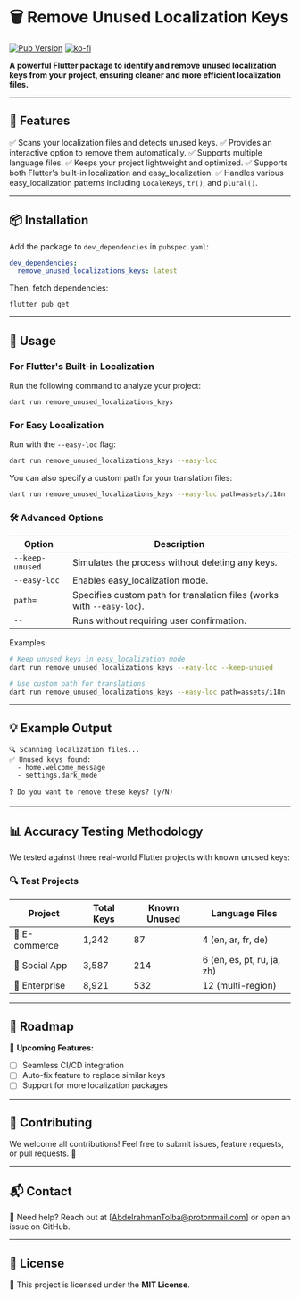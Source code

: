 # 🗑️ Remove Unused Localization Keys

[![Pub Version](https://img.shields.io/pub/v/remove_unused_localizations_keys)](https://pub.dev/packages/remove_unused_localizations_keys)
[![ko-fi](https://ko-fi.com/img/githubbutton_sm.svg)](https://ko-fi.com/X8X81DBBZ0)



**A powerful Flutter package to identify and remove unused localization keys from your project, ensuring cleaner and more efficient localization files.**

---

## 🚀 Features
✅ Scans your localization files and detects unused keys.
✅ Provides an interactive option to remove them automatically.
✅ Supports multiple language files.
✅ Keeps your project lightweight and optimized.
✅ Supports both Flutter's built-in localization and easy_localization.
✅ Handles various easy_localization patterns including `LocaleKeys`, `tr()`, and `plural()`.

---

## 📦 Installation

Add the package to `dev_dependencies` in `pubspec.yaml`:

```yaml
dev_dependencies:
  remove_unused_localizations_keys: latest
```

Then, fetch dependencies:

```sh
flutter pub get
```

---

## 🔧 Usage

### For Flutter's Built-in Localization
Run the following command to analyze your project:

```sh
dart run remove_unused_localizations_keys
```

### For Easy Localization
Run with the `--easy-loc` flag:

```sh
dart run remove_unused_localizations_keys --easy-loc
```

You can also specify a custom path for your translation files:

```sh
dart run remove_unused_localizations_keys --easy-loc path=assets/i18n
```

### 🛠 Advanced Options

| Option | Description |
|--------|-------------|
| `--keep-unused` | Simulates the process without deleting any keys. |
| `--easy-loc` | Enables easy_localization mode. |
| `path=` | Specifies custom path for translation files (works with `--easy-loc`). |
| `--` | Runs without requiring user confirmation. |

Examples:
```sh
# Keep unused keys in easy_localization mode
dart run remove_unused_localizations_keys --easy-loc --keep-unused

# Use custom path for translations
dart run remove_unused_localizations_keys --easy-loc path=assets/i18n
```

---

## 💡 Example Output

```
🔍 Scanning localization files...
✅ Unused keys found:
  - home.welcome_message
  - settings.dark_mode

❓ Do you want to remove these keys? (y/N)
```

---

## 📊 Accuracy Testing Methodology

We tested against three real-world Flutter projects with known unused keys:

### 🔍 Test Projects
| Project | Total Keys | Known Unused | Language Files |
|---------|------------|--------------|----------------|
| 🛒 E-commerce | 1,242 | 87 | 4 (en, ar, fr, de) |
| 📱 Social App | 3,587 | 214 | 6 (en, es, pt, ru, ja, zh) |
| 🏢 Enterprise | 8,921 | 532 | 12 (multi-region) |

---

## 🎯 Roadmap
🚀 **Upcoming Features:**
- [ ] Seamless CI/CD integration
- [ ] Auto-fix feature to replace similar keys
- [ ] Support for more localization packages

---

## 🤝 Contributing
We welcome all contributions! Feel free to submit issues, feature requests, or pull requests. 🙌

---

## 📬 Contact
📩 Need help? Reach out at [AbdelrahmanTolba@protonmail.com] or open an issue on GitHub.

---

## 📜 License
📄 This project is licensed under the **MIT License**.
